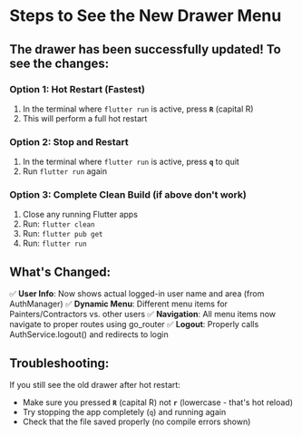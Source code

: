 # Steps to See the New Drawer Menu

## The drawer has been successfully updated! To see the changes:

### Option 1: Hot Restart (Fastest)
1. In the terminal where `flutter run` is active, press **`R`** (capital R)
2. This will perform a full hot restart

### Option 2: Stop and Restart
1. In the terminal where `flutter run` is active, press **`q`** to quit
2. Run `flutter run` again

### Option 3: Complete Clean Build (if above don't work)
1. Close any running Flutter apps
2. Run: `flutter clean`
3. Run: `flutter pub get`
4. Run: `flutter run`

## What's Changed:

✅ **User Info**: Now shows actual logged-in user name and area (from AuthManager)
✅ **Dynamic Menu**: Different menu items for Painters/Contractors vs. other users
✅ **Navigation**: All menu items now navigate to proper routes using go_router
✅ **Logout**: Properly calls AuthService.logout() and redirects to login

## Troubleshooting:

If you still see the old drawer after hot restart:
- Make sure you pressed **`R`** (capital R) not **`r`** (lowercase - that's hot reload)
- Try stopping the app completely (`q`) and running again
- Check that the file saved properly (no compile errors shown)

